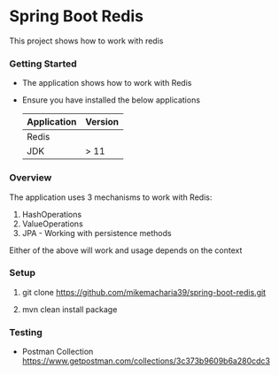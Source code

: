 # Spring Boot Redis
This project shows how to work with redis

### Getting Started

* The application shows how to work with Redis
* Ensure you have installed the below applications

    |Application|Version|
    |---------|------------|
    |Redis||
    |JDK| \> 11 |


### Overview
The application uses 3 mechanisms to work with Redis:
1. HashOperations
2. ValueOperations
3. JPA - Working with persistence methods

Either of the above will work and usage depends on the context

### Setup

1. git clone https://github.com/mikemacharia39/spring-boot-redis.git

2. mvn clean install package 

### Testing
* Postman Collection
https://www.getpostman.com/collections/3c373b9609b6a280cdc3